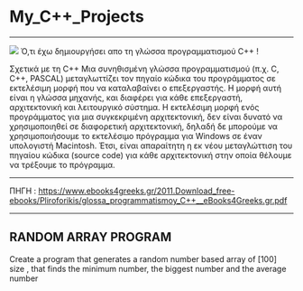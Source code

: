 # My_C++_Projects
-------------------------
![](https://th.bing.com/th/id/Rab69e85c1a89fef82f4fe5e87bd9da33?rik=dsuoqWvxOp%2f6BQ&pid=ImgRaw)
Ό,τι έχω δημιουργήσει απο τη γλώσσα προγραμματισμού C++ !

Σχετικά με τη C++
Μια συνηθισμένη γλώσσα προγραμματισμού (π.χ. C, C++, PASCAL) μεταγλωττίζει τον
πηγαίο κώδικα του προγράμματος σε εκτελέσιμη μορφή που να καταλαβαίνει ο
επεξεργαστής. Η μορφή αυτή είναι η γλώσσα μηχανής, και διαφέρει για κάθε
επεξεργαστή, αρχιτεκτονική και λειτουργικό σύστημα. Η εκτελέσιμη μορφή ενός
προγράμματος για μια συγκεκριμένη αρχιτεκτονική, δεν είναι δυνατό να χρησιμοποιηθεί
σε διαφορετική αρχιτεκτονική, δηλαδή δε μπορούμε να χρησιμοποιήσουμε το εκτελέσιμο
πρόγραμμα για Windows σε έναν υπολογιστή Macintosh. Έτσι, είναι απαραίτητη η εκ
νέου μεταγλώττιση του πηγαίου κώδικα (source code) για κάθε αρχιτεκτονική στην
οποία θέλουμε να τρέξουμε το πρόγραμμα.


---
ΠΗΓΗ : https://www.ebooks4greeks.gr/2011.Download_free-ebooks/Pliroforikis/glossa_programmatismoy_C++__eBooks4Greeks.gr.pdf


-----------------------------------------------------------------------------------------------------------------------------------------------------------------------------------
RANDOM ARRAY PROGRAM
-----------------------------------------------------------------------------------------------------------------------------------------------------------------------------------

Create a program that generates a random number based array of [100] size , that finds the minimum number, the biggest number and the average number
